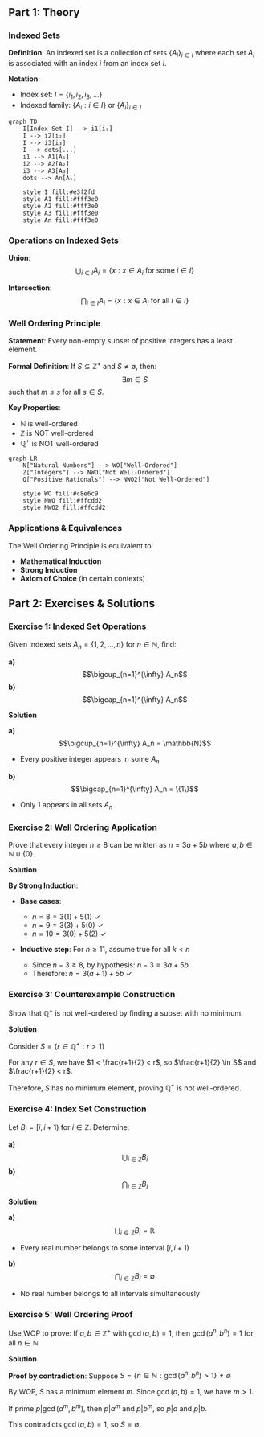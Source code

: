 # 

## Part 1: Theory

### **Indexed Sets**

**Definition**: An indexed set is a collection of sets $\{A_i\}_{i \in I}$ where each set $A_i$ is associated with an index $i$ from an index set $I$.

**Notation**:
- Index set: $I = \{i_1, i_2, i_3, ...\}$
- Indexed family: $\{A_i : i \in I\}$ or $\{A_i\}_{i \in I}$

```mermaid
graph TD
    I[Index Set I] --> i1[i₁]
    I --> i2[i₂] 
    I --> i3[i₃]
    I --> dots[...]
    i1 --> A1[A₁]
    i2 --> A2[A₂]
    i3 --> A3[A₃]
    dots --> An[Aₙ]
    
    style I fill:#e3f2fd
    style A1 fill:#fff3e0
    style A2 fill:#fff3e0
    style A3 fill:#fff3e0
    style An fill:#fff3e0
```

### **Operations on Indexed Sets**

**Union**: $$\bigcup_{i \in I} A_i = \{x : x \in A_i \text{ for some } i \in I\}$$

**Intersection**: $$\bigcap_{i \in I} A_i = \{x : x \in A_i \text{ for all } i \in I\}$$

### **Well Ordering Principle**

**Statement**: Every non-empty subset of positive integers has a least element.

**Formal Definition**: If $S \subseteq \mathbb{Z}^+$ and $S \neq \emptyset$, then: $$\exists m \in S$$ such that $m \leq s$ for all $s \in S$.

**Key Properties**:
- $\mathbb{N}$ is well-ordered
- $\mathbb{Z}$ is NOT well-ordered
- $\mathbb{Q}^+$ is NOT well-ordered

```mermaid
graph LR
    N["Natural Numbers"] --> WO["Well-Ordered"]
    Z["Integers"] --> NWO["Not Well-Ordered"]
    Q["Positive Rationals"] --> NWO2["Not Well-Ordered"]
    
    style WO fill:#c8e6c9
    style NWO fill:#ffcdd2
    style NWO2 fill:#ffcdd2

```

### **Applications & Equivalences**

The Well Ordering Principle is equivalent to:
- **Mathematical Induction**
- **Strong Induction** 
- **Axiom of Choice** (in certain contexts)

## Part 2: Exercises & Solutions

### **Exercise 1**: Indexed Set Operations

Given indexed sets $A_n = \{1, 2, ..., n\}$ for $n \in \mathbb{N}$, find:

**a)** $$\bigcup_{n=1}^{\infty} A_n$$
**b)** $$\bigcap_{n=1}^{\infty} A_n$$

**Solution**

**a)** $$\bigcup_{n=1}^{\infty} A_n = \mathbb{N}$$
- Every positive integer appears in some $A_n$

**b)** $$\bigcap_{n=1}^{\infty} A_n = \{1\}$$  
- Only 1 appears in all sets $A_n$


### **Exercise 2**: Well Ordering Application

Prove that every integer $n \geq 8$ can be written as $n = 3a + 5b$ where $a, b \in \mathbb{N} \cup \{0\}$.

**Solution**

**By Strong Induction**:
- **Base cases**: 
  - $n = 8 = 3(1) + 5(1)$ ✓
  - $n = 9 = 3(3) + 5(0)$ ✓  
  - $n = 10 = 3(0) + 5(2)$ ✓

- **Inductive step**: For $n \geq 11$, assume true for all $k < n$
  - Since $n-3 \geq 8$, by hypothesis: $n-3 = 3a + 5b$
  - Therefore: $n = 3(a+1) + 5b$ ✓



### **Exercise 3**: Counterexample Construction

Show that $\mathbb{Q}^+$ is not well-ordered by finding a subset with no minimum.

**Solution**

Consider $S = \{r \in \mathbb{Q}^+ : r > 1\}$

For any $r \in S$, we have $1 < \frac{r+1}{2} < r$, so $\frac{r+1}{2} \in S$ and $\frac{r+1}{2} < r$.

Therefore, $S$ has no minimum element, proving $\mathbb{Q}^+$ is not well-ordered.



### **Exercise 4**: Index Set Construction

Let $B_i = [i, i+1)$ for $i \in \mathbb{Z}$. Determine:

**a)** $$\bigcup_{i \in \mathbb{Z}} B_i$$
**b)** $$\bigcap_{i \in \mathbb{Z}} B_i$$

**Solution**

**a)** $$\bigcup_{i \in \mathbb{Z}} B_i = \mathbb{R}$$
- Every real number belongs to some interval $[i, i+1)$

**b)** $$\bigcap_{i \in \mathbb{Z}} B_i = \emptyset$$
- No real number belongs to all intervals simultaneously



### **Exercise 5**: Well Ordering Proof

Use WOP to prove: If $a, b \in \mathbb{Z}^+$ with $\gcd(a,b) = 1$, then $\gcd(a^n, b^n) = 1$ for all $n \in \mathbb{N}$.

**Solution**

**Proof by contradiction**:
Suppose $S = \{n \in \mathbb{N} : \gcd(a^n, b^n) > 1\} \neq \emptyset$

By WOP, $S$ has a minimum element $m$. Since $\gcd(a,b) = 1$, we have $m > 1$.

If prime $p | \gcd(a^m, b^m)$, then $p | a^m$ and $p | b^m$, so $p | a$ and $p | b$.

This contradicts $\gcd(a,b) = 1$, so $S = \emptyset$.

